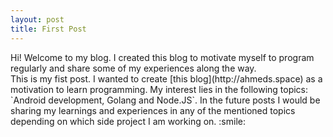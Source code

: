 ```yaml
---
layout: post
title: First Post
---
```


<div class="message">
  Hi! Welcome to my blog. I created this blog to motivate myself to program regularly and share some of my experiences along the way. 
</div>
This is my fist post. I wanted to create [this blog](http://ahmeds.space) as a motivation to learn programming. My interest lies in the following topics:
`Android development, Golang and Node.JS`. In the future posts I would be sharing my learnings and experiences in any of the mentioned topics depending on which side project I am working on. :smile: